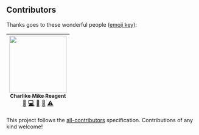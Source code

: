 
## Contributors

Thanks goes to these wonderful people ([emoji key](https://github.com/kentcdodds/all-contributors#emoji-key)):

<!-- ALL-CONTRIBUTORS-LIST:START - Do not remove or modify this section -->
<!-- prettier-ignore -->
| [<img src="https://avatars3.githubusercontent.com/u/5038030?v=4" width="150px;"/><br /><sub><b>Charlike Mike Reagent</b></sub>](https://i.am.charlike.online)<br />[💬](#question-olstenlarck "Answering Questions") [💻](https://github.com/tunnckoCore/triage-new-issues/commits?author=olstenlarck "Code") [📖](https://github.com/tunnckoCore/triage-new-issues/commits?author=olstenlarck "Documentation") [👀](#review-olstenlarck "Reviewed Pull Requests") [⚠️](https://github.com/tunnckoCore/triage-new-issues/commits?author=olstenlarck "Tests") |
| :---: |
<!-- ALL-CONTRIBUTORS-LIST:END -->

This project follows the [all-contributors](https://github.com/kentcdodds/all-contributors) specification. Contributions of any kind welcome!